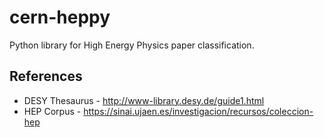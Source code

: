 # cern-heppy
Python library for High Energy Physics paper classification.

## References

* DESY Thesaurus - http://www-library.desy.de/guide1.html 
* HEP Corpus - https://sinai.ujaen.es/investigacion/recursos/coleccion-hep
